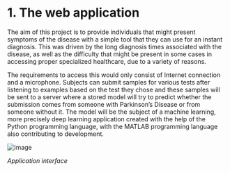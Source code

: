 # 1. The web application

The aim of this project is to provide individuals that might present symptoms of the disease with a simple tool that they can use for an instant diagnosis. This was driven by the long diagnosis times associated with the disease, as well as the difficulty that might be present in some cases in accessing proper specialized healthcare, due to a variety of reasons.

The requirements to access this would only consist of Internet connection and a microphone. Subjects can submit samples for various tests after listening to examples based on the test they chose and these samples will be sent to a server where a stored model will try to predict whether the submission comes from someone with Parkinson’s Disease or from someone without it. The model will be the subject of a machine learning, more precisely deep learning application created with the help of the Python programming language, with the MATLAB programming language also contributing to development.

![image](https://github.com/user-attachments/assets/606f9805-7662-42fe-903f-4e4b2831b4de)

*Application interface*
